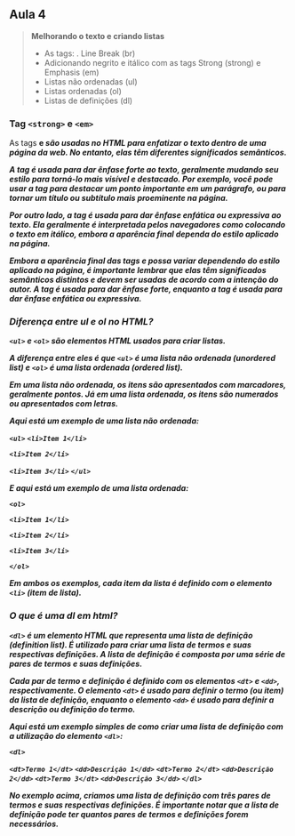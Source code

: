 ## Aula 4

> **Melhorando o texto e criando listas**
>
>- As tags: . Line Break (br)
>- Adicionando negrito e itálico com as tags Strong (strong) e Emphasis (em)
>- Listas não ordenadas (ul)
>- Listas ordenadas (ol)
>- Listas de definições (dl)

### Tag ``<strong>`` e ``<em>``

As tags <strong> e <em> são usadas no HTML para enfatizar o texto dentro de uma página da web. No entanto, elas têm diferentes significados semânticos.

A tag <strong> é usada para dar ênfase forte ao texto, geralmente mudando seu estilo para torná-lo mais visível e destacado. 
  Por exemplo, você pode usar a tag <strong> para destacar um ponto importante em um parágrafo, ou para tornar um título ou subtítulo mais proeminente na página.
  
Por outro lado, a tag <em> é usada para dar ênfase enfática ou expressiva ao texto. 
  Ela geralmente é interpretada pelos navegadores como colocando o texto em itálico, embora a aparência final dependa do estilo aplicado na página.

Embora a aparência final das tags <strong> e <em> possa variar dependendo do estilo aplicado na página, 
  é importante lembrar que elas têm significados semânticos distintos e devem ser usadas de acordo com a intenção do autor. 
  A tag <strong> é usada para dar ênfase forte, enquanto a tag <em> é usada para dar ênfase enfática ou expressiva.
  
### Diferença entre ul e ol no HTML?
``<ul>`` e ``<ol>`` são elementos HTML usados para criar listas.

A diferença entre eles é que ``<ul>`` é uma lista não ordenada (unordered list) e ``<ol>`` é uma lista ordenada (ordered list).

Em uma lista não ordenada, os itens são apresentados com marcadores, geralmente pontos. 
Já em uma lista ordenada, os itens são numerados ou apresentados com letras.

Aqui está um exemplo de uma lista não ordenada:

``<ul>``
  ``<li>Item 1</li>``

  ``<li>Item 2</li>``

  ``<li>Item 3</li>``
``</ul>``

E aqui está um exemplo de uma lista ordenada:


``<ol>``

  ``<li>Item 1</li>``

  ``<li>Item 2</li>``

  ``<li>Item 3</li>``

``</ol>``

Em ambos os exemplos, cada item da lista é definido com o elemento ``<li>`` (item de lista).

### O que é uma dl em html?
``<dl>`` é um elemento HTML que representa uma lista de definição (definition list). 
É utilizado para criar uma lista de termos e suas respectivas definições. A lista de definição é composta por uma série de pares de termos e suas definições.

Cada par de termo e definição é definido com os elementos ``<dt>`` e ``<dd>``, 
respectivamente. O elemento ``<dt>`` é usado para definir o termo (ou item) da lista de definição, enquanto o elemento 
``<dd>`` é usado para definir a descrição ou definição do termo.

Aqui está um exemplo simples de como criar uma lista de definição com a utilização do elemento ``<dl>``:

``<dl>``

  ``<dt>Termo 1</dt>``
  ``<dd>Descrição 1</dd>``
  ``<dt>Termo 2</dt>``
  ``<dd>Descrição 2</dd>``
  ``<dt>Termo 3</dt>``
  ``<dd>Descrição 3</dd>``
``</dl>``

No exemplo acima, criamos uma lista de definição com três pares de termos e suas respectivas definições. 
É importante notar que a lista de definição pode ter quantos pares de termos e definições forem necessários.

